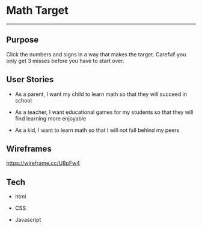 # Math Target

---

## Purpose

Click the numbers and signs in a way that makes the target. Careful! you only get 3 misses before you have to start over.

## User Stories

* As a parent, I want my child to learn math so that they will succeed in school

* As a teacher, I want educational games for my students so that they will find learning more enjoyable

* As a kid, I want to learn math so that I will not fall behind my peers

## Wireframes

https://wireframe.cc/U8pFw4

## Tech

* html

* CSS

* Javascript